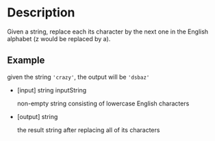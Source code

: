 # Description

Given a string, replace each its character by the next one in the English alphabet (z would be replaced by a).

## Example

given the string `'crazy'`, the output will be `'dsbaz'`

-   [input] string inputString

    non-empty string consisting of lowercase English characters

-   [output] string

    the result string after replacing all of its characters
